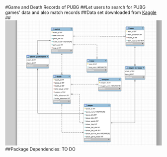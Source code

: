 #Game and Death Records of PUBG
##Let users to search for PUBG games' data and also match records
##Data set downloaded from [Kaggle](https://www.kaggle.com/skihikingkevin/pubg-match-deaths/version/3)
##![Data Model](/static/img/data_model.png)
##Package Dependencies: TO DO
